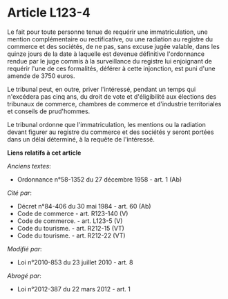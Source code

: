 # Article L123-4

Le fait pour toute personne tenue de requérir une immatriculation, une mention complémentaire ou rectificative, ou une
radiation au registre du commerce et des sociétés, de ne pas, sans excuse jugée valable, dans les quinze jours de la date à
laquelle est devenue définitive l'ordonnance rendue par le juge commis à la surveillance du registre lui enjoignant de
requérir l'une de ces formalités, déférer à cette injonction, est puni d'une amende de 3750 euros. 

Le tribunal peut, en outre, priver l'intéressé, pendant un temps qui n'excédera pas cinq ans, du droit de vote et
d'éligibilité aux élections des tribunaux de commerce,      chambres de commerce et d'industrie territoriales et conseils de
prud'hommes. 

Le tribunal ordonne que l'immatriculation, les mentions ou la radiation devant figurer au registre du commerce et des
sociétés y seront portées dans un délai déterminé, à la requête de l'intéressé.

**Liens relatifs à cet article**

_Anciens textes_:

  - Ordonnance n°58-1352 du 27 décembre 1958 - art. 1 (Ab)

_Cité par_:

  - Décret n°84-406 du 30 mai 1984 - art. 60 (Ab)
  - Code de commerce - art. R123-140 (V)
  - Code de commerce. - art. L123-5 (V)
  - Code du tourisme. - art. R212-15 (VT)
  - Code du tourisme. - art. R212-22 (VT)

_Modifié par_:

  - Loi n°2010-853 du 23 juillet 2010 - art. 8

_Abrogé par_:

  - Loi n°2012-387 du 22 mars 2012 - art. 1
